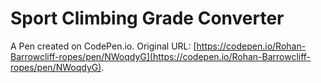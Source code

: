 # Sport Climbing Grade Converter

A Pen created on CodePen.io. Original URL: [https://codepen.io/Rohan-Barrowcliff-ropes/pen/NWoqdyG](https://codepen.io/Rohan-Barrowcliff-ropes/pen/NWoqdyG).

